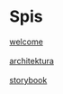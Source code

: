 # Spis

[welcome](./docs/welcome.md) <br> </br> [architektura](./docs/architektura.md) <br> </br>
[storybook](./docs/storybook.md) </br>
